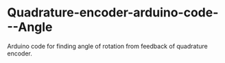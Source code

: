 # Quadrature-encoder-arduino-code---Angle
Arduino code for finding angle of rotation from feedback of quadrature encoder.
